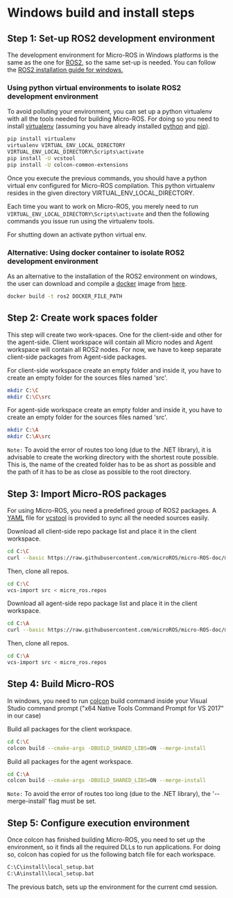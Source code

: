 # Windows build and install steps

## Step 1: Set-up ROS2 development environment

The development environment for Micro-ROS in Windows platforms is the same as the one for [ROS2](https://github.com/2/ros2/wiki), so the same set-up is needed.
You can follow the [ROS2 installation guide for windows.](https://index.ros.org/doc/ros2/Windows-Install-Binary/)


### Using python virtual environments to isolate ROS2 development environment

To avoid polluting your environment, you can set up a python virtualenv with all the tools needed for building Micro-ROS.
For doing so you need to install [virtualenv](https://virtualenv.pypa.io/en/stable/) (assuming you have already installed [python](https://www.python.org/) and [pip](https://pip.pypa.io/en/stable/)).

```bash
pip install virtualenv
virtualenv VIRTUAL_ENV_LOCAL_DIRECTORY
VIRTUAL_ENV_LOCAL_DIRECTORY\Scripts\activate
pip install -U vcstool
pip install -U colcon-common-extensions
```

Once you execute the previous commands, you should have a python virtual env configured for Micro-ROS compilation.
This python virtualenv resides in the given directory VIRTUAL_ENV_LOCAL_DIRECTORY.

Each time you want to work on Micro-ROS, you merely need to run ```VIRTUAL_ENV_LOCAL_DIRECTORY\Scripts\activate``` and then the following commands you issue run using the virtualenv tools.

For shutting down an activate python virtual env.


### Alternative: Using docker container to isolate ROS2 development environment

As an alternative to the installation of the ROS2 environment on windows, the user can download and compile a [docker](https://docs.docker.com/docker-for-windows/) image from [here](https://github.com/microROS/docker).

```bash
docker build -t ros2 DOCKER_FILE_PATH
```

## Step 2: Create work spaces folder

This step will create two work-spaces.
One for the client-side and other for the agent-side.
Client workspace will contain all Micro nodes and Agent workspace will contain all ROS2 nodes.
For now, we have to keep separate client-side packages from Agent-side packages.

For client-side workspace create an empty folder and inside it, you have to create an empty folder for the sources files named 'src'.

```bash
mkdir C:\C
mkdir C:\C\src
```

For agent-side workspace create an empty folder and inside it, you have to create an empty folder for the sources files named 'src'.

```bash
mkdir C:\A
mkdir C:\A\src
```

`Note:` To avoid the error of routes too long (due to the .NET library), it is advisable to create the working directory with the shortest route possible. This is, the name of the created folder has to be as short as possible and the path of it has to be as close as possible to the root directory.


## Step 3: Import Micro-ROS packages

For using Micro-ROS, you need a predefined group of ROS2 packages.
A [YAML](http://yaml.org/) file for [vcstool](https://github.com/dirk-thomas/vcstool) is provided to sync all the needed sources easily.

Download all client-side repo package list and place it in the client workspace.

```bash
cd C:\C
curl --basic https://raw.githubusercontent.com/microROS/micro-ROS-doc/master/repos/client_minimum.repos > micro_ros.repos
```

Then, clone all repos.

```bash
cd C:\C
vcs-import src < micro_ros.repos
```

Download all agent-side repo package list and place it in the client workspace.

```bash
cd C:\A
curl --basic https://raw.githubusercontent.com/microROS/micro-ROS-doc/master/repos/agent_minimum.repos > micro_ros.repos
```

Then, clone all repos.

```bash
cd C:\A
vcs-import src < micro_ros.repos
```

## Step 4: Build Micro-ROS

In windows, you need to run [colcon](https://colcon.readthedocs.io/en/released/) build command inside your Visual Studio command prompt ("x64 Native Tools Command Prompt for VS 2017" in our case)

Build all packages for the client workspace.

```bash
cd C:\C
colcon build --cmake-args -DBUILD_SHARED_LIBS=ON --merge-install
```

Build all packages for the agent workspace.

```bash
cd C:\A
colcon build --cmake-args -DBUILD_SHARED_LIBS=ON --merge-install
```

`Note:` To avoid the error of routes too long (due to the .NET library), the '--merge-install' flag must be set.


## Step 5: Configure execution environment

Once colcon has finished building Micro-ROS, you need to set up the environment, so it finds all the required DLLs to run applications.
For doing so, colcon has copied for us the following batch file for each workspace.

```bash
C:\C\install\local_setup.bat
C:\A\install\local_setup.bat
```

The previous batch, sets up the environment for the current cmd session.